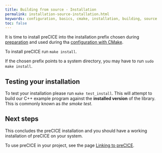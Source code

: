 ```yaml
---
title: Building from source - Installation
permalink: installation-source-installation.html
keywords: configuration, basics, cmake, installation, building, source
toc: false
---
```


It is time to install preCICE into the installation prefix chosen during [preparation](installation-source-preparation#installation-prefix) and used during tha [configuration with CMake](installation-source-configuration).

To install preCICE run `make install`.

If the chosen prefix points to a system directory, you may have to run `sudo make install`.

## Testing your installation

To test your installation please run `make test_install`.
This will attempt to build our C++ example program against the **installed version** of the library.
This is commonly known as _the smoke test_.

## Next steps

This concludes the preCICE installation and you should have a working installation of preCICE on your system.

To use preCICE in your project, see the page [Linking to preCICE](installation-linking).
